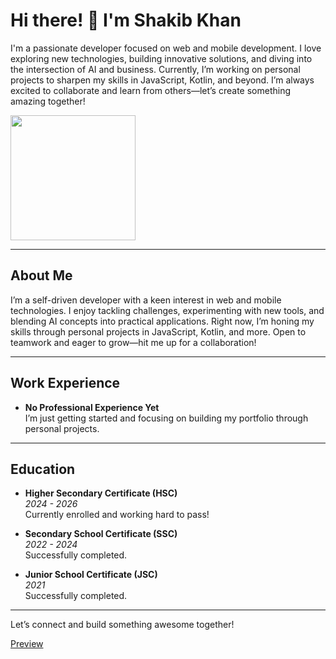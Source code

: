 # Hi there! 👋 I'm Shakib Khan

I'm a passionate developer focused on web and mobile development. I love exploring new technologies, building innovative solutions, and diving into the intersection of AI and business. Currently, I’m working on personal projects to sharpen my skills in JavaScript, Kotlin, and beyond. I’m always excited to collaborate and learn from others—let’s create something amazing together!

<img src="public\profile.png" style="width:200px; height:200px; object-fit:cover;"/>

---

## About Me

I’m a self-driven developer with a keen interest in web and mobile technologies. I enjoy tackling challenges, experimenting with new tools, and blending AI concepts into practical applications. Right now, I’m honing my skills through personal projects in JavaScript, Kotlin, and more. Open to teamwork and eager to grow—hit me up for a collaboration!

---

## Work Experience

- **No Professional Experience Yet**  
  I’m just getting started and focusing on building my portfolio through personal projects.

---

## Education

- **Higher Secondary Certificate (HSC)**  
  *2024 - 2026*  
  Currently enrolled and working hard to pass!

- **Secondary School Certificate (SSC)**  
  *2022 - 2024*  
  Successfully completed.

- **Junior School Certificate (JSC)**  
  *2021*  
  Successfully completed.

---

Let’s connect and build something awesome together!

[Preview](shakibkhan.vercel.app)